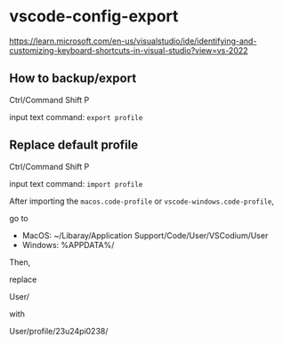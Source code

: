 # vscode-config-export

https://learn.microsoft.com/en-us/visualstudio/ide/identifying-and-customizing-keyboard-shortcuts-in-visual-studio?view=vs-2022


## How to backup/export

Ctrl/Command Shift P

input text command: `export profile`


## Replace default profile


Ctrl/Command Shift P

input text command: `import profile`

After importing the `macos.code-profile` or  `vscode-windows.code-profile`, 

go to 

- MacOS: ~/Libaray/Application Support/Code/User/VSCodium/User
- Windows: %APPDATA%/

Then, 

replace

User/<CONTENT>

with

User/profile/23u24pi0238/<CONTENT>

